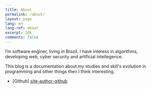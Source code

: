 ```yaml
---
title: About
permalink: /about/
layout: page
lang: en
lang-ref: about
excerpt: Idk
comments: false
---
```

I’m software enginer, living in Brazil. I have interess in algorithms, developing web, cyber security and artificial intellegence. 

This blog is a documentation about my studies and skill's evolution in programming and other things then I think interesting. 
- [Github] [site-author-github]

[site-author-github]: https://www.github.com/{{site.author.github}}

